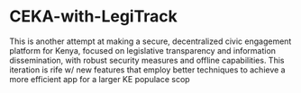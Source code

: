 # CEKA-with-LegiTrack
This is another attempt at making a secure, decentralized civic engagement platform for Kenya, focused on legislative transparency and information dissemination, with robust security measures and offline capabilities. This iteration is rife w/ new features that employ better techniques to achieve a more efficient app for a larger KE populace scop
